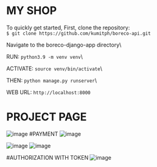 # MY SHOP

To quickly get started,
First, clone the repository:\
`$ git clone https://github.com/kumitph/boreco-api.git`

Navigate to the boreco-django-app directory\

RUN:
`python3.9 -m venv venv`\

ACTIVATE: `source venv/bin/activate`\

THEN:
`python manage.py runserver`\

WEB URL: `http://localhost:8000`

# PROJECT PAGE

![image](https://drive.google.com/uc?export=view&id=1dEuVkedpNIjEgoPB_EgLq6zCeQ_ouQzU)
#PAYMENT
![image](https://drive.google.com/uc?export=view&id=1PPqDQOFZUKPlQNPIqu6xdZr0hafo3mWu)

![image](https://drive.google.com/uc?export=view&id=1y5PPOGzQhJaWX5L09CwhFhdidzT2wKm2)
![image](https://drive.google.com/uc?export=view&id=1ZpfxCoSAwaEi0GcBZr3TpDKfqfUqCc5v)

#AUTHORIZATION WITH TOKEN
![image](https://drive.google.com/uc?export=view&id=1JVwrC8-ihjDx6HAEijEhGM_oM5nUAbjN)
